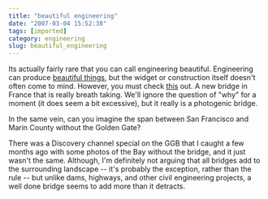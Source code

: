```yaml
---
title: "beautiful engineering"
date: "2007-03-04 15:52:38"
tags: [imported]
category: engineering
slug: beautiful_engineering
---
```


Its actually fairly rare that you can call engineering beautiful. Engineering
can produce
<a href="http://antwrp.gsfc.nasa.gov/apod/ap070218.html" title="Long live Hubble">beautiful
things</a>, but the widget or construction itself doesn't often come to mind.
However, you must check
<a href="http://thrillingwonder.blogspot.com/2007/02/construction-of-worlds-highest-bridge.html" title="Bridge above the clouds">this</a>
out. A new bridge in France that is really breath taking. We'll ignore the
question of "why" for a moment (it does seem a bit excessive), but it really is
a photogenic bridge.

In the same vein, can you imagine the span between San Francisco and Marin
County without the Golden Gate?

There was a Discovery channel special on the GGB that I caught a few months ago
with some photos of the Bay without the bridge, and it just wasn't the same.
Although, I'm definitely not arguing that all bridges add to the surrounding
landscape -- it's probably the exception, rather than the rule -- but unlike
dams, highways, and other civil engineering projects, a well done bridge seems
to add more than it detracts.
